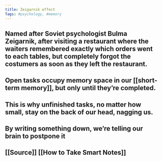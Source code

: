 ```yaml
---
title: Zeigarnik effect
Tags: #psychology, #memory
---
```


## Named after Soviet psychologist Bulma Zeigarnik, after visiting a restaurant where the waiters remembered exactly which orders went to each tables, but completely forgot the costumers as soon as they left the restaurant.
## Open tasks occupy memory space in our [[short-term memory]], but only until they’re completed.
## This is why unfinished tasks, no matter how small, stay on the back of our head, nagging us.
## By writing something down, we’re telling our brain to postpone it
## [[Source]] [[How to Take Smart Notes]]
